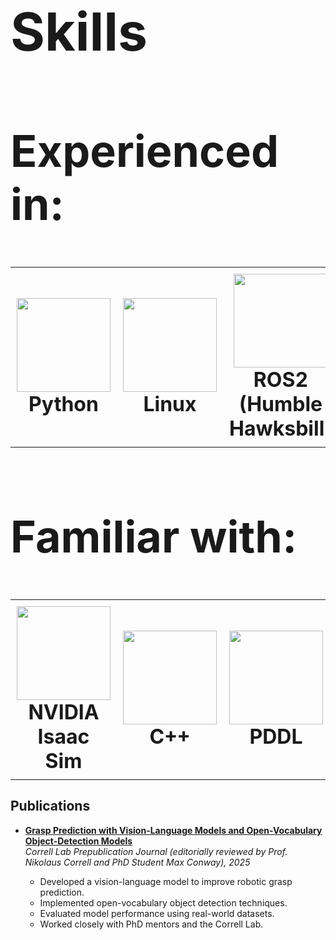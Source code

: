 <h1 style="font-size: 6em; font-weight: bold;">Skills</h1>

<h2 style="font-size: 5em; font-weight: bold;">Experienced in:</h2>

<table border="0">
  <tr>
    <td align="center" style="padding: 10px;">
      <img src="https://cdn.jsdelivr.net/gh/devicons/devicon/icons/python/python-original.svg" width="150" height="150" /><br />
      <strong style="font-size: 2em;">Python</strong>
    </td>
    <td align="center" style="padding: 10px;">
      <img src="https://upload.wikimedia.org/wikipedia/commons/3/35/Tux.svg" width="150" height="150" /><br />
      <strong style="font-size: 2em;">Linux</strong>
    </td>
    <td align="center" style="padding: 10px;">
      <img src="https://us1.discourse-cdn.com/flex022/uploads/ros/original/2X/e/e2b80a2e45b12a397dbfebddb3abe92a1b4ce921.png" width="150" height="150" /><br />
      <strong style="font-size: 2em;">ROS2 (Humble Hawksbill)</strong>
    </td>
  </tr>
</table>

<h2 style="font-size: 5em; font-weight: bold; margin-top: 100px;">Familiar with:</h2>

<table border="0">
  <tr>
    <td align="center" style="padding: 10px;">
      <img src="https://avatars.githubusercontent.com/u/157846462?s=200&v=4" width="150" height="150" /><br />
      <strong style="font-size: 2em;">NVIDIA Isaac Sim</strong>
    </td>
    <td align="center" style="padding: 10px;">
      <img src="https://cdn.jsdelivr.net/gh/devicons/devicon/icons/cplusplus/cplusplus-original.svg" width="150" height="150" /><br />
      <strong style="font-size: 2em;">C++</strong>
    </td>
    <td align="center" style="padding: 10px;">
      <img src="https://www.svgrepo.com/show/373957/pddl.svg" width="150" height="150" /><br />
      <strong style="font-size: 2em;">PDDL</strong>
    </td>
    <td align="center" style="padding: 10px;">
      <img src="https://www.pikpng.com/pngl/m/297-2979964_pytorch-first-step-pytorch-logo-png-clipart.png" width="150" height="150" /><br />
      <strong style="font-size: 2em;">PyTorch</strong>
    </td>
  </tr>
</table>

## Publications

- [**Grasp Prediction with Vision-Language Models and Open-Vocabulary Object-Detection Models**](https://medium.com/correll-lab/grasp-prediction-with-vision-language-models-and-open-vocabulary-object-detection-models-05ea20a6e20c)  
  *Correll Lab Prepublication Journal (editorially reviewed by Prof. Nikolaus Correll and PhD Student Max Conway), 2025*

  - Developed a vision-language model to improve robotic grasp prediction.
  - Implemented open-vocabulary object detection techniques.
  - Evaluated model performance using real-world datasets.
  - Worked closely with PhD mentors and the Correll Lab.  <!-- Removed the PDDL-related publication here -->
</ul>


